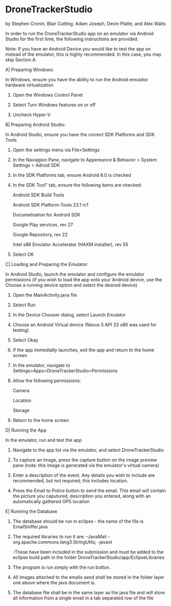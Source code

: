 # DroneTrackerStudio
by Stephen Cronin, Blair Cutting, Adam Joseph, Devin Platte, and Alex Walts



In order to run the DroneTrackerStudio app on an emulator via Android Studio for the first time, the following instructions are provided. 


Note: If you have an Android Device you would like to test the app on instead of the emulator, this is highly recommended. In this case, you may skip Section A.



A| Preparing Windows:

In Windows, ensure you have the ability to run the Android emulator hardware virtualization

1) Open the Windows Control Panel

2) Select Turn Windows features on or off

3) Uncheck Hyper-V



B| Preparing Android Studio:

In Android Studio, ensure you have the correct SDK Platforms and SDK Tools

1) Open the settings menu via File>Settings

2) In the Naviagion Pane, navigate to Appereance & Behavior > System Settings > Adroid SDK

3) In the SDK Platforms tab, ensure Android 6.0 is checked

4) In the SDK Tool" tab, ensure the following items are checked:

	Android SDK Build Tools
	
	Android SDK Platform-Tools 23.1 rc1
	
	Documetnation for Android SDK
	
	Google Play services, rev 27
	
	Google Repository, rev 22
	
	Intel x86 Emulator Accelerator (HAXM installer), rev 55
	
5) Select OK



C| Loading and Preparing the Emulator:


In Android Studio, launch the emulator and configure the emulator permissions (if you wish to load the app onto your Android device, use the Choose a running device option and select the desired device)

1) Open the MainActivity.java file

2) Select Run

3) In the Device Chooser dialog, select Launch Emulator

4) Choose an Android Virtual device (Nexus 5 API 23 x86 was used for testing)

5) Select Okay

6) If the app immediatly launches, exit the app and return to the home screen

7) In the emulator, navigate to Settings>Apps>DroneTrackerStudio>Permissions

8) Allow the following permissions:

	Camera
	
	Location
	
	Storage
	
9) Return to the home screen



D| Running the App


In the emulator, run and test the app

1) Navigate to the app list via the emulator, and select DroneTrackerStudio

2) To capture an image, press the capture button on the image preview pane (note: this image is generated via the emulator's virtual camera)

3) Enter a description of the event. Any details you wish to include are recommended, but not required; this includes location.

4) Press the Email to Police button to send the email. This email will contain the picture you caputured, description you entered, along with an automatically gathered GPS location


E| Running the Database

1) The database should be run in eclipse - the name of the file is EmailSniffer.java

2) The required libraries to run it are:
	-JavaMail
	-org.apache.commons.lang3.StringUtils;
	-javaxt

	-These have been included in the submission and must be added to the eclipse build path in the folder DroneTrackerStudio/app/EclipseLibraries

3) The program is run simply with the run button.

4) All images attached to the emails send shall be stored in the folder layer one above where the java document is.

5) The database file shall be in the same layer as the java file and will store all information from a single email in a tab separated row of the file

